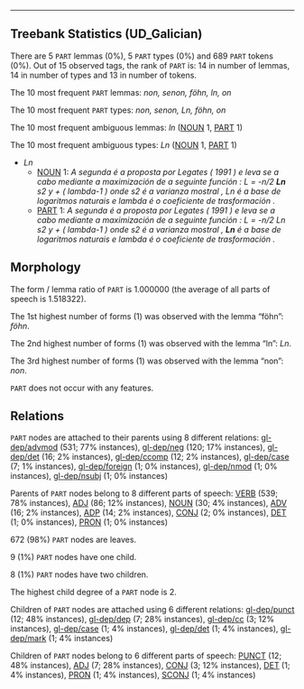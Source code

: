 

--------------------------------------------------------------------------------

## Treebank Statistics (UD_Galician)

There are 5 `PART` lemmas (0%), 5 `PART` types (0%) and 689 `PART` tokens (0%).
Out of 15 observed tags, the rank of `PART` is: 14 in number of lemmas, 14 in number of types and 13 in number of tokens.

The 10 most frequent `PART` lemmas: <em>non, senon, föhn, ln, on</em>

The 10 most frequent `PART` types:  <em>non, senon, Ln, föhn, on</em>

The 10 most frequent ambiguous lemmas: <em>ln</em> ([NOUN]() 1, [PART]() 1)

The 10 most frequent ambiguous types:  <em>Ln</em> ([NOUN]() 1, [PART]() 1)


* <em>Ln</em>
  * [NOUN]() 1: <em>A segunda é a proposta por Legates ( 1991 ) e leva se a cabo mediante a maximización de a seguinte función : L = -n/2 <b>Ln</b> s2 y + ( lambda-1 ) onde s2 é a varianza mostral , Ln é a base de logaritmos naturais e lambda é o coeficiente de trasformación .</em>
  * [PART]() 1: <em>A segunda é a proposta por Legates ( 1991 ) e leva se a cabo mediante a maximización de a seguinte función : L = -n/2 Ln s2 y + ( lambda-1 ) onde s2 é a varianza mostral , <b>Ln</b> é a base de logaritmos naturais e lambda é o coeficiente de trasformación .</em>

## Morphology

The form / lemma ratio of `PART` is 1.000000 (the average of all parts of speech is 1.518322).

The 1st highest number of forms (1) was observed with the lemma “föhn”: <em>föhn</em>.

The 2nd highest number of forms (1) was observed with the lemma “ln”: <em>Ln</em>.

The 3rd highest number of forms (1) was observed with the lemma “non”: <em>non</em>.

`PART` does not occur with any features.


## Relations

`PART` nodes are attached to their parents using 8 different relations: [gl-dep/advmod]() (531; 77% instances), [gl-dep/neg]() (120; 17% instances), [gl-dep/det]() (16; 2% instances), [gl-dep/ccomp]() (12; 2% instances), [gl-dep/case]() (7; 1% instances), [gl-dep/foreign]() (1; 0% instances), [gl-dep/nmod]() (1; 0% instances), [gl-dep/nsubj]() (1; 0% instances)

Parents of `PART` nodes belong to 8 different parts of speech: [VERB]() (539; 78% instances), [ADJ]() (86; 12% instances), [NOUN]() (30; 4% instances), [ADV]() (16; 2% instances), [ADP]() (14; 2% instances), [CONJ]() (2; 0% instances), [DET]() (1; 0% instances), [PRON]() (1; 0% instances)

672 (98%) `PART` nodes are leaves.

9 (1%) `PART` nodes have one child.

8 (1%) `PART` nodes have two children.

The highest child degree of a `PART` node is 2.

Children of `PART` nodes are attached using 6 different relations: [gl-dep/punct]() (12; 48% instances), [gl-dep/dep]() (7; 28% instances), [gl-dep/cc]() (3; 12% instances), [gl-dep/case]() (1; 4% instances), [gl-dep/det]() (1; 4% instances), [gl-dep/mark]() (1; 4% instances)

Children of `PART` nodes belong to 6 different parts of speech: [PUNCT]() (12; 48% instances), [ADJ]() (7; 28% instances), [CONJ]() (3; 12% instances), [DET]() (1; 4% instances), [PRON]() (1; 4% instances), [SCONJ]() (1; 4% instances)


